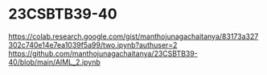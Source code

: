 # 23CSBTB39-40
https://colab.research.google.com/gist/manthojunagachaitanya/83173a327302c740e14e7ea1039f5a99/two.ipynb?authuser=2
https://github.com/manthojunagachaitanya/23CSBTB39-40/blob/main/AIML_2.ipynb
